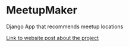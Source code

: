 # MeetupMaker
Django App that recommends meetup locations

[Link to website post about the project](https://www.izzhafeez.com/projects/coding/meetup-maker)
